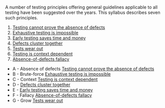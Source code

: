 A number of testing principles offering general guidelines applicable to all testing have been suggested over the years. This syllabus describes seven such principles.

1. [Testing cannot prove the absence of defects](Testing%20cannot%20prove%20the%20absence%20of%20defects.md)
2. [Exhaustive testing is impossible](Exhaustive%20testing%20is%20impossible.md)
3. [Early testing saves time and money](Early%20testing%20saves%20time%20and%20money.md)
4. [Defects cluster together](Defects%20cluster%20together.md)
5. [Tests wear out](Tests%20wear%20out.md)
6. [Testing is context dependent](Testing%20is%20context%20dependent.md)
7. [Absence-of-defects fallacy](Absence-of-defects%20fallacy.md)


- A - Absence of defects [Testing cannot prove the absence of defects](Testing%20cannot%20prove%20the%20absence%20of%20defects.md)
- B - Brute-force [Exhaustive testing is impossible](Exhaustive%20testing%20is%20impossible.md)
- C - Context [Testing is context dependent](Testing%20is%20context%20dependent.md)
- D - [Defects cluster together](Defects%20cluster%20together.md)
- E - [Early testing saves time and money](Early%20testing%20saves%20time%20and%20money.md)
- F - Fallacy [Absence-of-defects fallacy](Absence-of-defects%20fallacy.md)
- G - Grow [Tests wear out](Tests%20wear%20out.md)